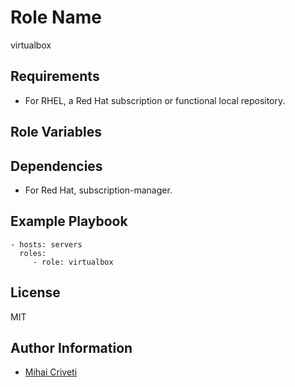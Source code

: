 Role Name
=========

virtualbox

Requirements
------------

- For RHEL, a Red Hat subscription or functional local repository.

Role Variables
--------------


Dependencies
------------

- For Red Hat, subscription-manager.

Example Playbook
----------------

    - hosts: servers
      roles:
         - role: virtualbox

License
-------

MIT

Author Information
------------------

- [Mihai Criveti](https://www.linkedin.com/in/crivetimihai/)
